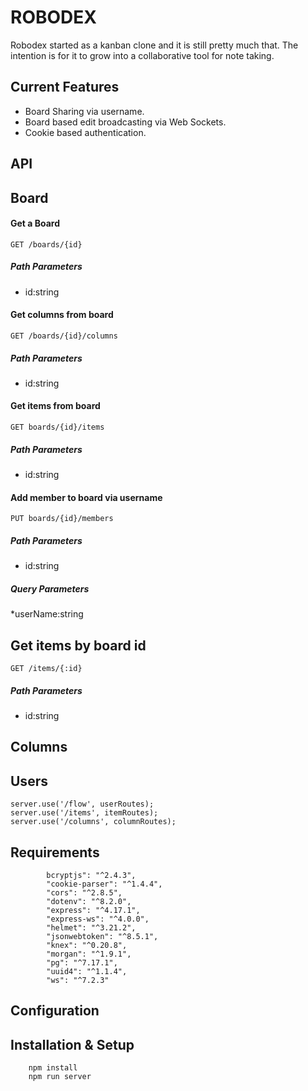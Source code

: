 # ROBODEX

Robodex started as a kanban clone and it is still pretty much that. The intention is for it to grow into a collaborative tool for note taking.

## Current Features
* Board Sharing via username.
* Board based edit broadcasting via Web Sockets.
* Cookie based authentication.

## API

## Board

#### Get a Board
```
GET /boards/{id}
```
##### Path Parameters
* id:string

#### Get columns from board
```
GET /boards/{id}/columns
```
##### Path Parameters
* id:string

#### Get items from board
```
GET boards/{id}/items
```
##### Path Parameters
* id:string

#### Add member to board via username
```
PUT boards/{id}/members
```
##### Path Parameters
* id:string
##### Query Parameters
*userName:string

## Get items by board id
```
GET /items/{:id}

```
##### Path Parameters
* id:string


## Columns

## Users
```
server.use('/flow', userRoutes);
server.use('/items', itemRoutes);
server.use('/columns', columnRoutes);
```

## Requirements
```
        bcryptjs": "^2.4.3",
		"cookie-parser": "^1.4.4",
		"cors": "^2.8.5",
		"dotenv": "^8.2.0",
		"express": "^4.17.1",
		"express-ws": "^4.0.0",
		"helmet": "^3.21.2",
		"jsonwebtoken": "^8.5.1",
		"knex": "^0.20.8",
		"morgan": "^1.9.1",
		"pg": "^7.17.1",
		"uuid4": "^1.1.4",
		"ws": "^7.2.3"
```

## Configuration


## Installation & Setup
```
    npm install
    npm run server
```